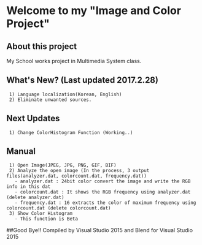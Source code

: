 # Welcome to my "Image and Color Project"
## About this project
My School works project in Multimedia System class.
## What's New? (Last updated 2017.2.28)
```
 1) Language localization(Korean, English)
 2) Eliminate unwanted sources.
```
## Next Updates
```
 1) Change ColorHistogram Function (Working..)
```
## Manual
```
 1) Open Image(JPEG, JPG, PNG, GIF, BIF)
 2) Analyze the open image (In the process, 3 output files(analyzer.dat, colorcount.dat, frequency.dat))
   - analyzer.dat : 24bit color convert the image and write the RGB info in this dat
   - colorcount.dat : It shows the RGB frequency using analyzer.dat (delete analyzer.dat)
   - frequency.dat : 16 extracts the color of maximum frequency using colorcount.dat (delete colorcount.dat)
 3) Show Color Histogram
   - This function is Beta
```
##Good Bye!!
Compiled by Visual Studio 2015 and Blend for Visual Studio 2015
